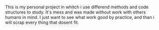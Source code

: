 This is my personal project in whitch i use differend methods and code structures to study. 
It's mess and was made without work with others humans in mind. 
I just want to see what work good by practice, and than i will scrap every thing that dosent fit. 
